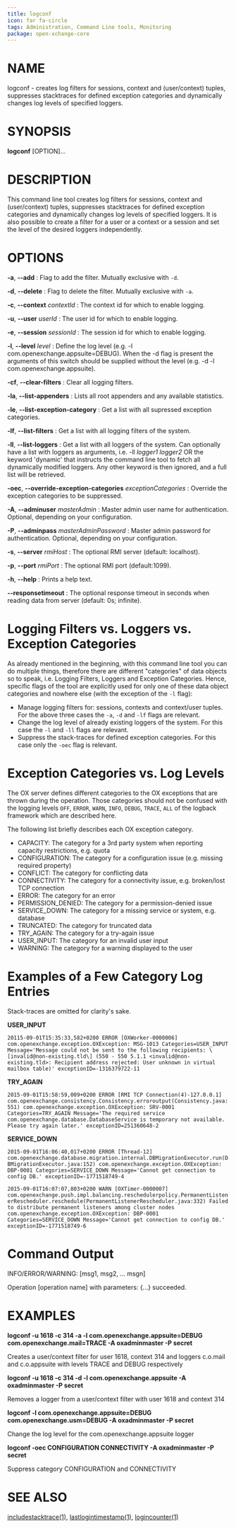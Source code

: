 ```yaml
---
title: logconf
icon: far fa-circle
tags: Administration, Command Line tools, Monitoring
package: open-xchange-core
---
```


# NAME

logconf - creates log filters for sessions, context and (user/context) tuples, suppresses stacktraces for defined exception categories and dynamically changes log levels of specified loggers.

# SYNOPSIS

**logconf** [OPTION]...

# DESCRIPTION

This command line tool creates log filters for sessions, context and (user/context) tuples, suppresses stacktraces for defined exception categories and dynamically changes log levels of specified loggers. It is also possible to create a filter for a user or a context or a session and set the level of the desired loggers independently. 

# OPTIONS

**-a**, **--add**
: Flag to add the filter. Mutually exclusive with `-d`.

**-d**, **--delete**
: Flag to delete the filter. Mutually exclusive with `-a`.

**-c**, **--context** *contextId*
: The context id for which to enable logging.

**-u**, **--user** *userId*
: The user id for which to enable logging.

**-e**, **--session** *sessionId*
: The session id for which to enable logging.

**-l**, **--level** *level*
: Define the log level (e.g. -l com.openexchange.appsuite=DEBUG). When the -d flag is present the arguments of this switch should be supplied without the level (e.g. -d -l com.openexchange.appsuite).

**-cf**, **--clear-filters**
: Clear all logging filters.

**-la**, **--list-appenders**
: Lists all root appenders and any available statistics.

**-le**, **--list-exception-category**
: Get a list with all supressed exception categories.

**-lf**, **--list-filters**
: Get a list with all logging filters of the system.

**-ll**, **--list-loggers**
: Get a list with all loggers of the system. Can optionally have a list with loggers as arguments, i.e. -ll *logger1 logger2* OR the keyword 'dynamic' that instructs the command line tool to fetch all dynamically modified loggers. Any other keyword is then ignored, and a full list will be retrieved.

**-oec**, **--override-exception-categories** *exceptionCategories*
: Override the exception categories to be suppressed.

**-A**, **--adminuser** *masterAdmin*
: Master admin user name for authentication. Optional, depending on your configuration.

**-P**, **--adminpass** *masterAdminPassword*
: Master admin password for authentication. Optional, depending on your configuration.

**-s**, **--server** *rmiHost*
: The optional RMI server (default: localhost).

**-p**, **--port** *rmiPort*
: The optional RMI port (default:1099).

**-h**, **--help**
: Prints a help text.

**--responsetimeout**
: The optional response timeout in seconds when reading data from server (default: 0s; infinite).

# Logging Filters vs. Loggers vs. Exception Categories

As already mentioned in the beginning, with this command line tool you can do multiple things, therefore there are different "categories" of data objects so to speak, i.e. Logging Filters, Loggers and Exception Categories. Hence, specific flags of the tool are explicitly used for only one of these data object categories and nowhere else (with the exception of the `-l` flag):

 * Manage logging filters for: sessions, contexts and context/user tuples. For the above three cases the `-a`, `-d` and `-lf` flags are relevant.
 * Change the log level of already existing loggers of the system. For this case the `-l` and `-ll` flags are relevant.
 * Suppress the stack-traces for defined exception categories. For this case only the `-oec`
  flag is relevant.

# Exception Categories vs. Log Levels

The OX server defines different categories to the OX exceptions that are thrown during the operation. Those categories should not be confused with the logging levels `OFF`, `ERROR`, `WARN`, `INFO`, `DEBUG`, `TRACE`, `ALL` of the logback framework which are described here.

The following list briefly describes each OX exception category.

 - CAPACITY: The category for a 3rd party system when reporting capacity restrictions, e.g. quota
 - CONFIGURATION: The category for a configuration issue (e.g. missing required property)
 - CONFLICT: The category for conflicting data
 - CONNECTIVITY: The category for a connectivity issue, e.g. broken/lost TCP connection
 - ERROR: The category for an error
 - PERMISSION_DENIED: The category for a permission-denied issue
 - SERVICE_DOWN: The category for a missing service or system, e.g. database
 - TRUNCATED: The category for truncated data
 - TRY_AGAIN: The category for a try-again issue
 - USER_INPUT: The category for an invalid user input
 - WARNING: The category for a warning displayed to the user

# Examples of a Few Category Log Entries

Stack-traces are omitted for clarity's sake.

**USER_INPUT**

`20115-09-01T15:35:33,582+0200 ERROR [OXWorker-0000006] com.openexchange.exception.OXException: MSG-1013 Categories=USER_INPUT Message='Message could not be sent to the following recipients: \[invalid@non-existing.tld\] (550 - 550 5.1.1 <invalid@non-existing.tld>: Recipient address rejected: User unknown in virtual mailbox table)' exceptionID=-1316379722-11`

**TRY_AGAIN**

`2015-09-01T15:58:59,009+0200 ERROR [RMI TCP Connection(4)-127.0.0.1] com.openexchange.consistency.Consistency.erroroutput(Consistency.java:551)
com.openexchange.exception.OXException: SRV-0001 Categories=TRY_AGAIN Message='The required service com.openexchange.database.DatabaseService is temporary not available. Please try again later.' exceptionID=251360648-2`

**SERVICE_DOWN**

`2015-09-01T16:06:40,017+0200 ERROR [Thread-12] com.openexchange.database.migration.internal.DBMigrationExecutor.run(DBMigrationExecutor.java:152)
com.openexchange.exception.OXException: DBP-0001 Categories=SERVICE_DOWN Message='Cannot get connection to config DB.' exceptionID=-1771518749-4`

`2015-09-01T16:07:07,803+0200 WARN [OXTimer-0000007] com.openexchange.push.impl.balancing.reschedulerpolicy.PermanentListenerRescheduler.reschedule(PermanentListenerRescheduler.java:332)
Failed to distribute permanent listeners among cluster nodes
com.openexchange.exception.OXException: DBP-0001 Categories=SERVICE_DOWN Message='Cannot get connection to config DB.' exceptionID=-1771518749-6`

# Command Output

INFO/ERROR/WARNING: [msg1, msg2, ... msgn]

Operation [operation name] with parameters: {...} succeeded. 

# EXAMPLES

**logconf -u 1618 -c 314 -a -l com.openexchange.appsuite=DEBUG com.openexchange.mail=TRACE -A oxadminmaster -P secret**

Creates a user/context filter for user 1618, context 314 and loggers c.o.mail and c.o.appsuite with levels TRACE and DEBUG respectively

**logconf -u 1618 -c 314 -d -l com.openexchange.appsuite -A oxadminmaster -P secret**

Removes a logger from a user/context filter with user 1618 and context 314

**logconf -l com.openexchange.appsuite=DEBUG com.openexchange.usm=DEBUG -A oxadminmaster -P secret**

Change the log level for the com.openexchange.appsuite logger

**logconf -oec CONFIGURATION CONNECTIVITY -A oxadminmaster -P secret**

Suppress category CONFIGURATION and CONNECTIVITY

# SEE ALSO

[includestacktrace(1)](includestacktrace), [lastlogintimestamp(1)](lastlogintimestamp), [logincounter(1)](logincounter)